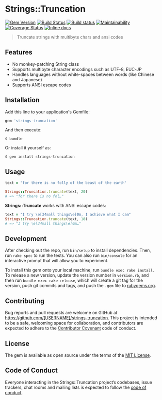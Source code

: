 # Strings::Truncation

[![Gem Version](https://badge.fury.io/rb/strings-inflection.svg)][gem]
[![Build Status](https://secure.travis-ci.org/piotrmurach/strings-inflection.svg?branch=master)][travis]
[![Build status](https://ci.appveyor.com/api/projects/status/huj82599jbk2quv2?svg=true)][appveyor]
[![Maintainability](https://api.codeclimate.com/v1/badges/f7ecb5bf87696e522ccb/maintainability)][codeclimate]
[![Coverage Status](https://coveralls.io/repos/github/piotrmurach/strings-inflection/badge.svg?branch=master)][coverage]
[![Inline docs](http://inch-ci.org/github/piotrmurach/strings-inflection.svg?branch=master)][inchpages]

[gem]: http://badge.fury.io/rb/strings-inflection
[travis]: http://travis-ci.org/piotrmurach/strings-inflection
[appveyor]: https://ci.appveyor.com/project/piotrmurach/strings-inflection
[codeclimate]: https://codeclimate.com/github/piotrmurach/strings-inflection/maintainability
[coverage]: https://coveralls.io/github/piotrmurach/strings-inflection?branch=master
[inchpages]: http://inch-ci.org/github/piotrmurach/strings-inflection

> Truncate strings with multibyte chars and ansi codes

## Features

* No monkey-patching String class
* Supports multibyte character encodings such as UTF-8, EUC-JP
* Handles languages without white-spaces between words (like Chinese and Japanese)
* Supports ANSI escape codes

## Installation

Add this line to your application's Gemfile:

```ruby
gem 'strings-truncation'
```

And then execute:

    $ bundle

Or install it yourself as:

    $ gem install strings-truncation

## Usage

```ruby
text = "for there is no folly of the beast of the earth"
```

```ruby
Strings::Truncation.truncate(text, 20)
# => "for there is no fol…"
```

**Strings::Truncate** works with ANSI escape codes:

```ruby
text = "I try \e[34mall things\e[0m, I achieve what I can"
Strings::Truncation.truncate(text, 18)
# => "I try \e[34mall things\e[0m…"
```

## Development

After checking out the repo, run `bin/setup` to install dependencies. Then, run `rake spec` to run the tests. You can also run `bin/console` for an interactive prompt that will allow you to experiment.

To install this gem onto your local machine, run `bundle exec rake install`. To release a new version, update the version number in `version.rb`, and then run `bundle exec rake release`, which will create a git tag for the version, push git commits and tags, and push the `.gem` file to [rubygems.org](https://rubygems.org).

## Contributing

Bug reports and pull requests are welcome on GitHub at https://github.com/[USERNAME]/strings-truncation. This project is intended to be a safe, welcoming space for collaboration, and contributors are expected to adhere to the [Contributor Covenant](http://contributor-covenant.org) code of conduct.

## License

The gem is available as open source under the terms of the [MIT License](https://opensource.org/licenses/MIT).

## Code of Conduct

Everyone interacting in the Strings::Truncation project’s codebases, issue trackers, chat rooms and mailing lists is expected to follow the [code of conduct](https://github.com/[USERNAME]/strings-truncation/blob/master/CODE_OF_CONDUCT.md).
